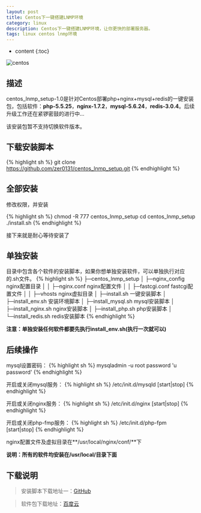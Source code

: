 ```yaml
---
layout: post
title: Centos下一键搭建LNMP环境
category: linux
description: Centos下一键搭建LNMP环境，让你更快的部署服务器。
tags: linux centos lnmp环境
---
```


* content
{:toc}

![centos](http://blog.zhangenrui.cn/centos_logo.png)

## 描述

centos_lnmp_setup-1.0是针对Centos部署php+nginx+mysql+redis的一键安装包，包括软件：**php-5.5.25**，**nginx-1.7.2**，**mysql-5.6.24**，**redis-3.0.4**。后续升级工作还在紧锣密鼓的进行中...

<!--more-->

该安装包暂不支持切换软件版本。

## 下载安装脚本

{% highlight sh %}
git clone https://github.com/zer0131/centos_lnmp_setup.git
{% endhighlight %}

## 全部安装

修改权限，并安装

{% highlight sh %}
chmod -R 777 centos_lnmp_setup
cd centos_lnmp_setup
./install.sh
{% endhighlight %}

接下来就是耐心等待安装了

## 单独安装

目录中包含各个软件的安装脚本，如果你想单独安装软件，可以单独执行对应的.sh文件。
{% highlight sh %}
├─centos_lnmp_setup
│  ├─nginx_config          nginx配置目录
│  │  ├─nginx.conf         nginx配置文件
│  │  ├─fastcgi.conf       fastcgi配置文件
│  │  ├─vhosts             nginx虚拟目录
│  ├─install.sh            一键安装脚本
│  ├─install_env.sh        安装环境脚本
│  ├─install_mysql.sh      mysql安装脚本
│  ├─install_nginx.sh      nginx安装脚本
│  ├─install_php.sh        php安装脚本
│  └─install_redis.sh      redis安装脚本
{% endhighlight %}

**注意：单独安装任何软件都要先执行install_env.sh(执行一次就可以)**

## 后续操作

mysql设置密码：
{% highlight sh %}
mysqladmin -u root password 'u password'
{% endhighlight %}

开启或关闭mysql服务：
{% highlight sh %}
/etc/init.d/mysqld [start|stop]
{% endhighlight %}

开启或关闭nginx服务：
{% highlight sh %}
/etc/init.d/nginx [start|stop]
{% endhighlight %}

开启或关闭php-fmp服务：
{% highlight sh %}
/etc/init.d/php-fpm [start|stop]
{% endhighlight %}

nginx配置文件及虚拟目录在**/usr/local/nginx/conf/**下

**说明：所有的软件均安装在/usr/local/目录下面**

## 下载说明

> 安装脚本下载地址一：[GitHub](https://github.com/zer0131/centos_lnmp_setup/releases)

> 软件包下载地址：[百度云](http://pan.baidu.com/s/1o6uYAlc)
